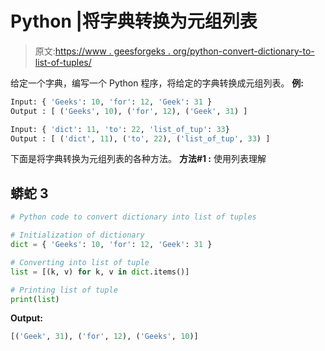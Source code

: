 # Python |将字典转换为元组列表

> 原文:[https://www . geesforgeks . org/python-convert-dictionary-to-list-of-tuples/](https://www.geeksforgeeks.org/python-convert-dictionary-to-list-of-tuples/)

给定一个字典，编写一个 Python 程序，将给定的字典转换成元组列表。
**例:**

```py
Input: { 'Geeks': 10, 'for': 12, 'Geek': 31 }
Output : [ ('Geeks', 10), ('for', 12), ('Geek', 31) ]

Input: { 'dict': 11, 'to': 22, 'list_of_tup': 33}
Output : [ ('dict', 11), ('to', 22), ('list_of_tup', 33) ]
```

下面是将字典转换为元组列表的各种方法。
**方法#1 :** 使用列表理解

## 蟒蛇 3

```py
# Python code to convert dictionary into list of tuples

# Initialization of dictionary
dict = { 'Geeks': 10, 'for': 12, 'Geek': 31 }

# Converting into list of tuple
list = [(k, v) for k, v in dict.items()]

# Printing list of tuple
print(list)
```

**Output:** 

```py
[('Geek', 31), ('for', 12), ('Geeks', 10)]
```